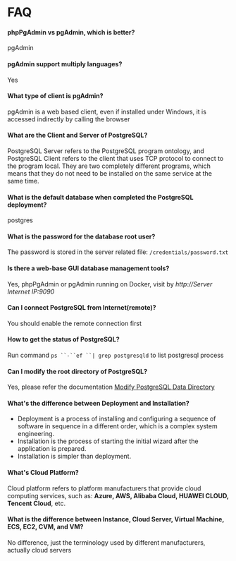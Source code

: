 # FAQ

#### phpPgAdmin vs pgAdmin, which is better?

pgAdmin

#### pgAdmin support multiply languages?

Yes

#### What type of client is pgAdmin?

pgAdmin is a web based client, even if installed under Windows, it is accessed indirectly by calling the browser

#### What are the Client and Server of PostgreSQL?

PostgreSQL Server refers to the PostgreSQL program ontology, and PostgreSQL Client refers to the client that uses TCP protocol to connect to the program local. They are two completely different programs, which means that they do not need to be installed on the same service at the same time.

#### What is the default database when completed the PostgreSQL deployment?

postgres

#### What is the password for the database root user?

The password is stored in the server related file: `/credentials/password.txt`

#### Is there a web-base GUI database management tools?

Yes, phpPgAdmin or pgAdmin running on Docker, visit by *http://Server Internet IP:9090*

#### Can I connect PostgreSQL from Internet(remote)?

You should enable the remote connection first

#### How to get the status of PostgreSQL?

Run command `ps ``-``ef ``| grep postgresqld` to list postgresql process

#### Can I modify the root directory of PostgreSQL?

Yes, please refer the documentation [Modify PostgreSQL Data Directory](/solution-more.html#change-pgdata-directory)

#### What's the difference between Deployment and Installation?

- Deployment is a process of installing and configuring a sequence of software in sequence in a different order, which is a complex system engineering.  
- Installation is the process of starting the initial wizard after the application is prepared.  
- Installation is simpler than deployment. 

#### What's Cloud Platform?

Cloud platform refers to platform manufacturers that provide cloud computing services, such as: **Azure, AWS, Alibaba Cloud, HUAWEI CLOUD, Tencent Cloud**, etc.

#### What is the difference between Instance, Cloud Server, Virtual Machine, ECS, EC2, CVM, and VM?

No difference, just the terminology used by different manufacturers, actually cloud servers